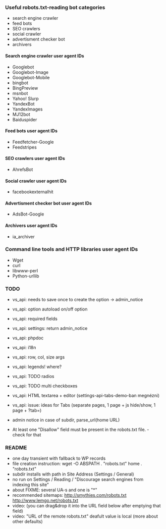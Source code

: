 
### Useful robots.txt-reading bot categories

- search engine crawler
- feed bots
- SEO crawlers
- social crawler
- advertisment checker bot
- archivers

#### Search engine crawler user agent IDs

- Googlebot
- Googlebot-Image
- Googlebot-Mobile
- bingbot
- BingPreview
- msnbot
- Yahoo! Slurp
- YandexBot
- YandexImages
- MJ12bot
- Baiduspider

#### Feed bots user agent IDs

- Feedfetcher-Google
- Feedstripes

#### SEO crawlers user agent IDs

- AhrefsBot

#### Social crawler user agent IDs

- facebookexternalhit

#### Advertisment checker bot user agent IDs

- AdsBot-Google

#### Archivers user agent IDs

- ia_archiver

### Command line tools and HTTP libraries user agent IDs

- Wget
- curl
- libwww-perl
- Python-urllib

### TODO

- vs_api: needs to save once to create the option -> admin_notice
- vs_api: option autoload on/off option
- vs_api: required fields
- vs_api: settings: return admin_notice
- vs_api: phpdoc
- vs_api: i18n
- vs_api: row, col, size args
- vs_api: legends! where?
- vs_api: TODO radios
- vs_api: TODO multi checkboxes
- vs_api: HTML textarea + editor (settings-api-tabs-demo-ban megnézni)
- vs_api: issue: ideas for Tabs (separate pages, 1 page + js hide/show, 1 page + ?tab=)

- admin notice in case of subdir, parse_url(home URL)
- At least one "Disallow" field must be present in the robots.txt file. - check for that

### README

- one day transient with fallback to WP records
- file creation instruction: wget -O ABSPATH . "robots.txt" home . "robots.txt"
- subdir installs with path in Site Address (Settings / General)
- no run on Settings / Reading / "Discourage search engines from indexing this site"
- about FIXME: several UA-s and one is "*"
- recommended sitemaps: http://smythies.com/robots.txt http://www.lemgo.net/robots.txt
- video: (you can drag&drop it into the URL field below after emptying that field)
- video: "URL of the remote robots.txt" deafult value is local (more about other defaults)
